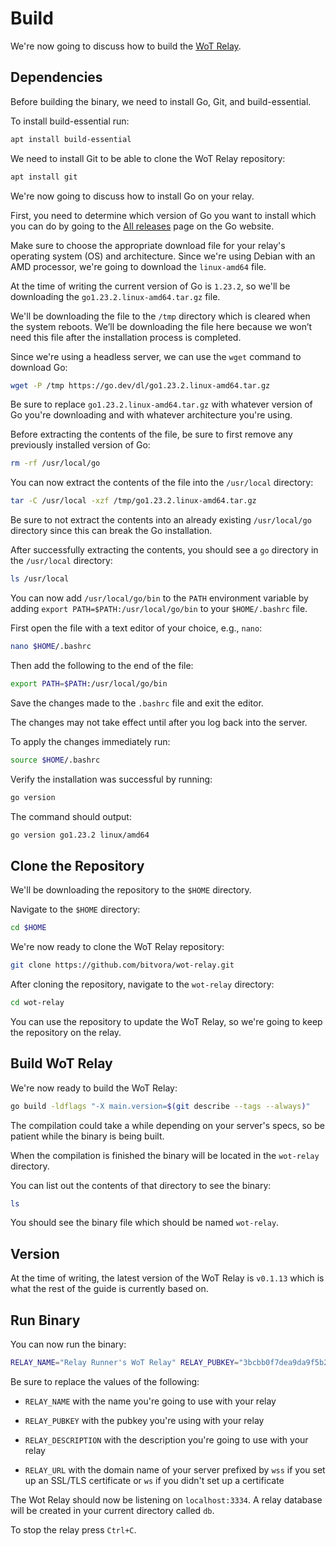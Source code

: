 # Build

We're now going to discuss how to build the [WoT Relay](https://github.com/bitvora/wot-relay "WoT Relay").

## Dependencies

Before building the binary, we need to install Go, Git, and build-essential.

To install build-essential run:

```bash
apt install build-essential
```

We need to install Git to be able to clone the WoT Relay repository:

```bash
apt install git
```

We're now going to discuss how to install Go on your relay.

First, you need to determine which version of Go you want to install which you can do by going to the [All releases](https://go.dev/dl "All releases") page on the Go website.

Make sure to choose the appropriate download file for your relay's operating system (OS) and architecture. Since we're using Debian with an AMD processor, we're going to download the `linux-amd64` file.

At the time of writing the current version of Go is `1.23.2`, so we'll be downloading the `go1.23.2.linux-amd64.tar.gz` file.

We'll be downloading the file to the `/tmp` directory which is cleared when the system reboots. We’ll be downloading the file here because we won’t need this file after the installation process is completed.

Since we're using a headless server, we can use the `wget` command to download Go:

```bash
wget -P /tmp https://go.dev/dl/go1.23.2.linux-amd64.tar.gz
```

Be sure to replace `go1.23.2.linux-amd64.tar.gz` with whatever version of Go you're downloading and with whatever architecture you're using.

Before extracting the contents of the file, be sure to first remove any previously installed version of Go:

```bash
rm -rf /usr/local/go
```

You can now extract the contents of the file into the `/usr/local` directory:

```bash
tar -C /usr/local -xzf /tmp/go1.23.2.linux-amd64.tar.gz
```

Be sure to not extract the contents into an already existing `/usr/local/go` directory since this can break the Go installation.

After successfully extracting the contents, you should see a `go` directory in the `/usr/local` directory:

```bash
ls /usr/local
```

You can now add `/usr/local/go/bin` to the `PATH` environment variable by adding `export PATH=$PATH:/usr/local/go/bin` to your `$HOME/.bashrc` file.

First open the file with a text editor of your choice, e.g., `nano`:

```bash
nano $HOME/.bashrc
```

Then add the following to the end of the file:

```bash
export PATH=$PATH:/usr/local/go/bin
```

Save the changes made to the `.bashrc` file and exit the editor.

The changes may not take effect until after you log back into the server.

To apply the changes immediately run:

```bash
source $HOME/.bashrc
```

Verify the installation was successful by running:

```bash
go version
```

The command should output:

```bash
go version go1.23.2 linux/amd64
```

## Clone the Repository

We'll be downloading the repository to the `$HOME` directory.

Navigate to the `$HOME` directory:

```bash
cd $HOME
```

We're now ready to clone the WoT Relay repository:

```bash
git clone https://github.com/bitvora/wot-relay.git
```

After cloning the repository, navigate to the `wot-relay` directory:

```bash
cd wot-relay
```

You can use the repository to update the WoT Relay, so we're going to keep the repository on the relay.

## Build WoT Relay

We're now ready to build the WoT Relay:

```bash
go build -ldflags "-X main.version=$(git describe --tags --always)"
```

The compilation could take a while depending on your server's specs, so be patient while the binary is being built.

When the compilation is finished the binary will be located in the `wot-relay` directory.

You can list out the contents of that directory to see the binary:

```bash
ls
```

You should see the binary file which should be named `wot-relay`.

## Version

At the time of writing, the latest version of the WoT Relay is `v0.1.13` which is what the rest of the guide is currently based on.

## Run Binary

You can now run the binary:

```bash
RELAY_NAME="Relay Runner's WoT Relay" RELAY_PUBKEY="3bcbb0f7dea9da9f5b2659ca5da89d5e576215de3885e51bd2474dd1b0c44b16" RELAY_DESCRIPTION="Only notes in relayrunner WoT" RELAY_URL="wss://relay.relayrunner.xyz" DB_PATH="db" INDEX_PATH="templates/index.html" STATIC_PATH="templates/static" ARCHIVAL_SYNC="FALSE" ARCHIVE_REACTIONS="FALSE" ./wot-relay
```

Be sure to replace the values of the following:

- `RELAY_NAME` with the name you're going to use with your relay

- `RELAY_PUBKEY` with the pubkey you're using with your relay

- `RELAY_DESCRIPTION` with the description you're going to use with your relay

- `RELAY_URL` with the domain name of your server prefixed by `wss` if you set up an SSL/TLS certificate or `ws` if you didn't set up a certificate

The Wot Relay should now be listening on `localhost:3334`. A relay database will be created in your current directory called `db`.

To stop the relay press `Ctrl+C`.
